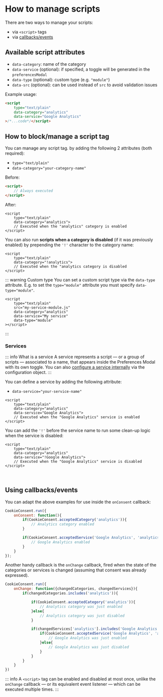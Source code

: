# How to manage scripts
There are two ways to manage your scripts:

- via `<script>` tags
- via [callbacks/events](/advanced/callbacks-events)

## Available script attributes

* `data-category`: name of the category
* `data-service` (optional): if specified, a toggle will be generated in the `preferencesModal`
* `data-type` (optional): custom type (e.g. `"module"`)
* `data-src` (optional): can be used instead of `src` to avoid validation issues

Example usage:
```html
<script
    type="text/plain"
    data-category="analytics"
    data-service="Google Analytics"
>/*...code*/</script>
```

## How to block/manage a script tag

You can manage any script tag. by adding the following 2 attributes (both required):

- `type="text/plain"`
- `data-category="your-category-name"`

Before:
```html
<script>
    // Always executed
</script>
```

After:
```html{2-3}
<script
    type="text/plain"
    data-category="analytics">
    // Executed when the "analytics" category is enabled
</script>
```

You can also run **scripts when a category is disabled** (if it was previously enabled) by prepending the `'!'` character to the category name:

```html{3}
<script
    type="text/plain"
    data-category="!analytics">
    // Executed when the "analytics category is disabled
</script>
```

::: warning Custom type
You can set a custom script type via the `data-type` attribute. E.g. to set the `type="module"` attribute you must specify `data-type="module"`.

```html{6}
<script
    type="text/plain"
    src="my-service-module.js"
    data-category="analytics"
    data-service="My service"
    data-type="module"
></script>
```
:::

### Services
::: info What is a service
A service represents a script — or a group of scripts — associated to a name, that appears inside the Preferences Modal with its own toggle. You can also [configure a service internally](/reference/configuration-reference.html#category-services) via the configuration object.
:::

You can define a service by adding the following attribute:
- `data-service="your-service-name"`

```html{4}
<script
    type="text/plain"
    data-category="analytics"
    data-service="Google Analytics">
    // Executed when the "Google Analytics" service is enabled
</script>
```

You can add the `'!'` before the service name to run some clean-up logic when the service is disabled:
```html{4}
<script
    type="text/plain"
    data-category="analytics"
    data-service="!Google Analytics">
    // Executed when the "Google Analytics" service is disabled
</script>
```
<br>

## Using callbacks/events
You can adapt the above examples for use inside the `onConsent` callback:
```javascript
CookieConsent.run({
    onConsent: function(){
        if(CookieConsent.acceptedCategory('analytics')){
            // Analytics category enabled
        }

        if(CookieConsent.acceptedService('Google Analytics', 'analytics')){
            // Google Analytics enabled
        }
    }
});
```

Another handy callback is the `onChange` callback, fired when the state of the categories or services is changed (assuming that consent was already expressed).

```javascript
CookieConsent.run({
    onChange: function({changedCategories, changedServices}){
        if(changedCategories.includes('analytics')){

            if(CookieConsent.acceptedCategory('analytics')){
                // Analytics category was just enabled
            }else{
                // Analytics category was just disabled
            }

            if(changedServices['analytics'].includes('Google Analytics')){
                if(CookieConsent.acceptedService('Google Analytics', 'analytics')){
                    // Google Analytics was just enabled
                }else{
                    // Google Analytics was just disabled
                }
            }
        }
    }
})
```


::: info
A `<script>` tag can be enabled and disabled at most once, unlike the `onChange` callback — or its equivalent event listener — which can be executed multiple times.
:::